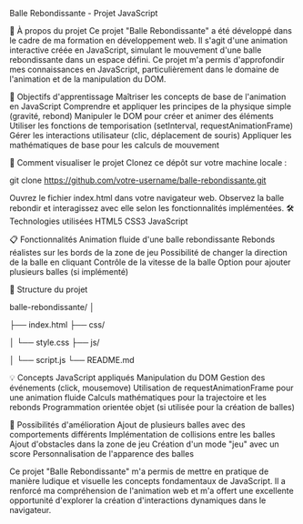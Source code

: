 Balle Rebondissante - Projet JavaScript

🏀 À propos du projet
Ce projet "Balle Rebondissante" a été développé dans le cadre de ma formation en développement web. Il s'agit d'une animation interactive créée en JavaScript, simulant le mouvement d'une balle rebondissante dans un espace défini. Ce projet m'a permis d'approfondir mes connaissances en JavaScript, particulièrement dans le domaine de l'animation et de la manipulation du DOM.

🎯 Objectifs d'apprentissage
Maîtriser les concepts de base de l'animation en JavaScript
Comprendre et appliquer les principes de la physique simple (gravité, rebond)
Manipuler le DOM pour créer et animer des éléments
Utiliser les fonctions de temporisation (setInterval, requestAnimationFrame)
Gérer les interactions utilisateur (clic, déplacement de souris)
Appliquer les mathématiques de base pour les calculs de mouvement

🚀 Comment visualiser le projet
Clonez ce dépôt sur votre machine locale :

git clone https://github.com/votre-username/balle-rebondissante.git

Ouvrez le fichier index.html dans votre navigateur web.
Observez la balle rebondir et interagissez avec elle selon les fonctionnalités implémentées.
🛠 Technologies utilisées
HTML5
CSS3
JavaScript 

📋 Fonctionnalités
Animation fluide d'une balle rebondissante
Rebonds réalistes sur les bords de la zone de jeu
Possibilité de changer la direction de la balle en cliquant
Contrôle de la vitesse de la balle
Option pour ajouter plusieurs balles (si implémenté)

📂 Structure du projet


balle-rebondissante/
│

├── index.html
├── css/

│   └── style.css
├── js/

│   └── script.js
└── README.md

💡 Concepts JavaScript appliqués
Manipulation du DOM
Gestion des événements (click, mousemove)
Utilisation de requestAnimationFrame pour une animation fluide
Calculs mathématiques pour la trajectoire et les rebonds
Programmation orientée objet (si utilisée pour la création de balles)

🔧 Possibilités d'amélioration
Ajout de plusieurs balles avec des comportements différents
Implémentation de collisions entre les balles
Ajout d'obstacles dans la zone de jeu
Création d'un mode "jeu" avec un score
Personnalisation de l'apparence des balles

Ce projet "Balle Rebondissante" m'a permis de mettre en pratique de manière ludique et visuelle les concepts fondamentaux de JavaScript. Il a renforcé ma compréhension de l'animation web et m'a offert une excellente opportunité d'explorer la création d'interactions dynamiques dans le navigateur.
